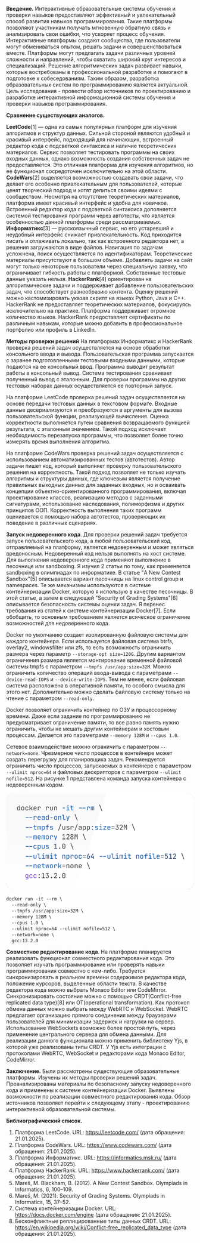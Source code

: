 **Введение.**
Интерактивные образовательные системы обучения и проверки навыков предоставляют эффективный и увлекательный способ
развития навыков программирования. Такие платформы позволяют участникам получать мгновенную обратную связь и
анализировать свои ошибки, что ускоряет процесс обучения. Интерактивные платформы создают сообщества, где пользователи
могут обмениваться опытом, решать задачи и совершенствоваться вместе. Платформы могут предлагать задачи различных
уровней сложности и направлений, чтобы охватить широкий круг интересов и специализаций.
Решение алгоритмических задач развивает навыки, которые востребованы в профессиональной разработке и помогают в
подготовке к собеседованиям. Таким образом, разработка образовательных систем по программированию является актуальной.
Цель исследования - провести обзор источников по проектированию и разработке интерактивной информационной системы
обучения и проверки навыков программирования.

**Сравнение существующих аналогов.**

**LeetCode**[1] — одна из самых популярных платформ для изучения алгоритмов и структур данных. Сильной стороной являются
удобный и красивый интерфейс, подходящий для начинающих, встроенный редактор кода с подсветкой синтаксиса и наличие
теоретических материалов. Сервис позволяет тестировать программы на своих входных данных, однако возможность создания
собственных задач не предоставляется. Это отличная платформа для изучения алгоритмов, но ее функционал сосредоточен
исключительно на этой области.
**CodeWars**[2] выделяется возможностью создавать свои задачи, что делает его особенно привлекательным для пользователей,
которые ценят творческий подход и хотят делиться своими идеями с сообществом.
Несмотря на отсутствие теоретических материалов, платформа имеет красивый интерфейс и удобна для
новичков. Встроенный редактор кода с подсветкой синтаксиса дополняется системой тестирования программ через автотесты,
что является особенностью данной платформы среди рассматриваемых.
**Информатикс**[3] — русскоязычный сервис, но его устаревший и неудобный интерфейс снижает привлекательность. Код
приходится
писать и отлаживать локально, так как встроенного редактора нет, а решения загружаются в виде файлов. Навигация по
задачам усложнена, поиск осуществляется по идентификаторам. Теоретические материалы присутствуют в большом объеме.
Добавлять задачи на сайт могут только некоторые пользователи через специальную заявку, что ограничивает гибкость работы
с платформой. Собственные тестовые данные указать нельзя.
**HackerRank**[4] ориентирован на алгоритмические задачи и поддерживает добавление пользовательских задач, что способствует
разнообразию контента.
Оценку решений можно кастомизировать указав скрипт на языках Python, Java и C++.
HackerRank не предоставляет теоретических материалов, фокусируясь исключительно на практике.
Платформа поддерживает огромное количество языков. HackerRank предоставляет сертификаты по различным навыкам,
которые можно добавить в профессиональное портфолио или профиль в LinkedIn.

**Методы проверки решений**
На платформах Информатикс и HackerRank проверка решений задач осуществляется на основе обработки
консольного ввода и вывода.
Пользовательская программа запускается с заранее подготовленными тестовыми входными данными, которые подаются на
ее консольный ввод. Программа выводит результат работы в консольный вывод.
Система тестирования сравнивает полученный вывод с эталонным.
Для проверки программы на других тестовых наборах данных осуществляется ее повторный запуск.

На платформе LeetCode проверка решений задач осуществляется на основе передачи тестовых данных в текстовом формате.
Входные данные десериализуются и преобразуются в аргументы для вызова пользовательской функции,
реализующей вычисления.
Оценка корректности выполняется путем сравнения возвращаемого функцией результата, с эталонным значением.
Такой подход исключает необходимость перезапуска программы, что
позволяет более точно измерять время выполнения алгоритма.

На платформе CodeWars проверка решений задач осуществляется с использованием автоматизированных тестов (автотестов).
Автор задачи пишет код, который выполняет проверку пользовательского решения на корректность.
Такой подход позволяет не только изучать алгоритмы и структуры данных,
где ключевым является получение правильных выходных данных для заданных входных,
но и осваивать концепции объектно-ориентированного программирования, включая проектирование классов,
реализацию методов с заданными сигнатурами, использование наследования, полиморфизма и других принципов ООП.
Корректность выполнения таких программ оценивается с помощью набора автотестов, проверяющих их поведение
в различных сценариях.

**Запуск недоверенного кода**.
Для проверки решений задач требуется запуск пользовательского кода,
а любой пользовательский код, отправляемый на платформу, является недоверенным и может являться вредоносным.
Недоверенный код нельзя выполнять на хост системе.
Для выполнения недоверенного кода применяют выполнение в песочнице или sandboxing.
Я изучил 2 статьи по тому, как применяется sandboxing в олимпиадах по информатике.
В статье "A New Contest Sandbox"[5] описывается вариант песочницы на linux control group и namespaces.
Те же механизмы используются в системе контейнеризации Docker, которую я использую в качестве песочницы.
В этой статье, а затем в следующей "Security of Grading Systems"[6] описывается безопасность системы оценки задач.
Я перенес требования из статей к системе контейнеризации Docker[7].
Если обобщить, то основным требованием является всяческое ограничение возможностей для недоверенного кода.

Docker по умолчанию создает изолированную файловую системы для каждого контейнера.
Если используется файловая система btrfs, overlay2, windowsfilter или zfs, то есть возможность ограничить размера через
параметр `--storage-opt size=120G`.
Другим вариантом ограничения размера является монтирование временной файловой системы tmpfs
с параметром `--tmpfs /usr/app:size=32M`.
Можно ограничить количество операций ввода-вывода с параметрами `--device-read-IOPS` и `--device-write-IOPS`.
Тем не менее, если файловая система расположена в оперативной памяти, то особого смысла для этого нет.
Дополнительно можно сделать файловую систему только на чтение с параметром `--read-only`.

Docker позволяет ограничить контейнер по ОЗУ и процессорному времени.
Даже если задание по программированию не предусматривает ограничение памяти, то все равно память нужно ограничить,
чтобы не мешать другим контейнерам и хостовым процессам.
Делается это параметрами `--memory 128M` и `--cpus 1.0`.

Сетевое взаимодействие можно ограничить с параметром `--network=none`.
Чрезмерное число процессов в контейнере может создать перегрузку для планировщика задач.
Рекомендуется ограничить число процессов, запускаемых в контейнере с параметром `--ulimit nproc=64`
и файловых дескрипторов с параметром `--ulimit nofile=512`.
На рисунке 1 представлена команда запуска контейнера с недоверенным кодом. 

![docker-shell.png](docker-shell.png)
```shell
docker run -it --rm \
  --read-only \
  --tmpfs /usr/app:size=32M \
  --memory 128M \
  --cpus 1.0 \
  --ulimit nproc=64 --ulimit nofile=512 \
  --network=none \
  gcc:13.2.0
```

**Совместное редактирование кода**. На платформе планируется реализовать функционал совместного редактирования кода.
Это позволяет изучать программирование или проверять навыки программирования совместно с кем-либо.
Требуется синхронизировать в реальном времени содержимое редактора кода, положение курсоров, выделенные области текста.
В качестве редактора кода можно выбрать Monaco Editor или CodeMirror.
Синхронизировать состояние можно с помощью CRDT(Conflict-free replicated data type)[8] или OT(operational transformation).
Как протокол обмена данных можно выбрать между WebRTC и WebSocket.
WebRTC предлагает организацию прямого соединения между браузерами пользователей для минимизации задержек и нагрузки на
сервер.
Использование WebSockets возможно более простой путь, через применение центрального сервера для обмена данными.
Для реализации данного функционала можно применить библиотеку Yjs, в которой уже реализованы типы CRDT.
У Yjs есть интеграции с протоколами WebRTC, WebSocket и редакторами кода Monaco Editor, CodeMirror.


**Заключение.** Были рассмотрены существующие образовательные платформы. Изучены их методы проверки решений задач.
Проанализированы материалы по безопасному запуску недоверенного кода и применены к системе контейнеризации Docker.
Выявлены возможности по реализации совместного редактирования кода. 
Обзор источников позволяет перейти к следующему этапу - проектированию интерактивной образовательной системы.

**Библиографический список.**

1. Платформа LeetCode. URL: https://leetcode.com/ (дата обращения: 21.01.2025).
2. Платформа CodeWars. URL: https://www.codewars.com/ (дата обращения: 21.01.2025).
3. Платформа Информатикс. URL: https://informatics.msk.ru/ (дата обращения: 21.01.2025).
4. Платформа HackerRank. URL: https://www.hackerrank.com/ (дата обращения: 21.01.2025).
5. Mareš, M. Blackham, B. (2012). A New Contest Sandbox. Olympiads in Informatics, 6, 100–109.
6. Mareš, M. (2021). Security of Grading Systems. Olympiads in Informatics, 15, 37–52.
7. Система контейнеризации Docker. URL: https://docs.docker.com/engine (дата обращения: 21.01.2025).
8. Бесконфликтные реплицированные типы данных CRDT. URL: https://en.wikipedia.org/wiki/Conflict-free_replicated_data_type (дата обращения: 21.01.2025).
